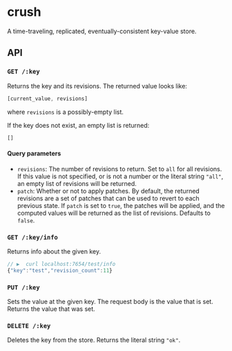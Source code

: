 # crush

A time-traveling, replicated, eventually-consistent key-value store.

## API

### `GET /:key`

Returns the key and its revisions. The returned value looks like:

```Javascript
[current_value, revisions]
```
where `revisions` is a possibly-empty list.

If the key does not exist, an empty list is returned:

```Javascript
[]
```

#### Query parameters

- `revisions`: The number of revisions to return. Set to `all` for all
  revisions. If this value is not specified, or is not a number or the literal
  string `"all"`, an empty list of revisions will be returned.
- `patch`: Whether or not to apply patches. By default, the returned revisions
  are a set of patches that can be used to revert to each previous state. If
  `patch` is set to `true`, the patches will be applied, and the computed
  values will be returned as the list of revisions. Defaults to `false`.

### `GET /:key/info`

Returns info about the given key.

```js
// ▶  curl localhost:7654/test/info
{"key":"test","revision_count":11}
```

### `PUT /:key`

Sets the value at the given key. The request body is the value that is set.
Returns the value that was set.

### `DELETE /:key`

Deletes the key from the store. Returns the literal string `"ok"`.